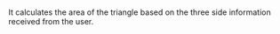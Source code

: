 #

It calculates the area of the triangle based on the three side information received from the user.